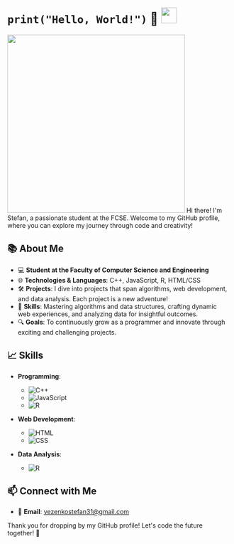 # `print("Hello, World!")` 👋 <img src="https://user-images.githubusercontent.com/74038190/212284087-bbe7e430-757e-4901-90bf-4cd2ce3e1852.gif" width="35">
<img src="https://user-images.githubusercontent.com/74038190/226190894-18e959ba-d458-4a94-ac44-790190f2a947.gif" width="400">
Hi there! I'm Stefan, a passionate student at the FCSE. Welcome to my GitHub profile, where you can explore my journey through code and creativity!

## 📚 About Me

- 💻 **Student at the Faculty of Computer Science and Engineering**
- 🌐 **Technologies & Languages**: C++, JavaScript, R, HTML/CSS
- 🛠 **Projects**: I dive into projects that span algorithms, web development, and data analysis. Each project is a new adventure!
- 🌱 **Skills**: Mastering algorithms and data structures, crafting dynamic web experiences, and analyzing data for insightful outcomes.
- 🔍 **Goals**: To continuously grow as a programmer and innovate through exciting and challenging projects.

## 📈 Skills

- **Programming**:
  - ![C++](https://img.shields.io/badge/-C++-00599C?style=flat&logo=cplusplus&logoColor=white)
  - ![JavaScript](https://img.shields.io/badge/-JavaScript-F7DF1E?style=flat&logo=javascript&logoColor=black)
  - ![R](https://img.shields.io/badge/-R-276DC3?style=flat&logo=r&logoColor=white)

- **Web Development**:
  - ![HTML](https://img.shields.io/badge/-HTML-E34F26?style=flat&logo=html5&logoColor=white)
  - ![CSS](https://img.shields.io/badge/-CSS-1572B6?style=flat&logo=css3&logoColor=white)

- **Data Analysis**:
  - ![R](https://img.shields.io/badge/-R-276DC3?style=flat&logo=r&logoColor=white)

## 📫 Connect with Me

- 📧 **Email**: [vezenkostefan31@gmail.com](mailto:vezenkostefan31@gmail.com)

Thank you for dropping by my GitHub profile! Let's code the future together! 🚀   

 
